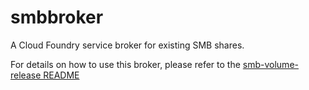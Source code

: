 # smbbroker
A Cloud Foundry service broker for existing SMB shares.

For details on how to use this broker, please refer to the [smb-volume-release README](https://github.com/cloudfoundry/smb-volume-release)
